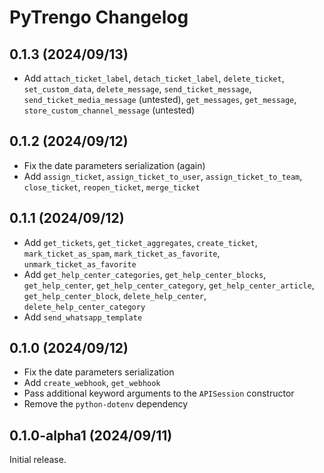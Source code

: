 # PyTrengo Changelog

## 0.1.3 (2024/09/13)

* Add `attach_ticket_label`, `detach_ticket_label`, `delete_ticket`, `set_custom_data`, `delete_message`,
  `send_ticket_message`, `send_ticket_media_message` (untested), `get_messages`, `get_message`,
  `store_custom_channel_message` (untested)

## 0.1.2 (2024/09/12)

* Fix the date parameters serialization (again)
* Add `assign_ticket`, `assign_ticket_to_user`, `assign_ticket_to_team`, `close_ticket`, `reopen_ticket`, `merge_ticket`

## 0.1.1 (2024/09/12)

* Add `get_tickets`, `get_ticket_aggregates`, `create_ticket`, `mark_ticket_as_spam`, `mark_ticket_as_favorite`,
  `unmark_ticket_as_favorite`
* Add `get_help_center_categories`, `get_help_center_blocks`, `get_help_center`, `get_help_center_category`,
  `get_help_center_article`, `get_help_center_block`, `delete_help_center`, `delete_help_center_category`
* Add `send_whatsapp_template`

## 0.1.0 (2024/09/12)

* Fix the date parameters serialization
* Add `create_webhook`, `get_webhook`
* Pass additional keyword arguments to the `APISession` constructor
* Remove the `python-dotenv` dependency

## 0.1.0-alpha1 (2024/09/11)

Initial release.
